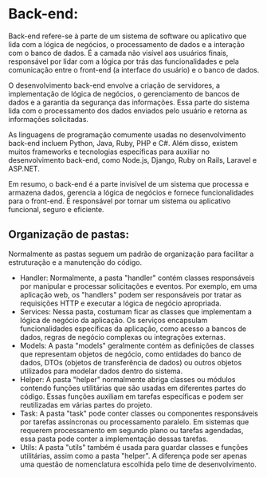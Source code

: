# Back-end:
Back-end refere-se à parte de um sistema de software ou aplicativo que lida com a lógica de negócios, o processamento de dados e a interação com o banco de dados. É a camada não visível aos usuários finais, responsável por lidar com a lógica por trás das funcionalidades e pela comunicação entre o front-end (a interface do usuário) e o banco de dados.

O desenvolvimento back-end envolve a criação de servidores, a implementação de lógica de negócios, o gerenciamento de bancos de dados e a garantia da segurança das informações. Essa parte do sistema lida com o processamento dos dados enviados pelo usuário e retorna as informações solicitadas.

As linguagens de programação comumente usadas no desenvolvimento back-end incluem Python, Java, Ruby, PHP e C#. Além disso, existem muitos frameworks e tecnologias específicas para auxiliar no desenvolvimento back-end, como Node.js, Django, Ruby on Rails, Laravel e ASP.NET.

Em resumo, o back-end é a parte invisível de um sistema que processa e armazena dados, gerencia a lógica de negócios e fornece funcionalidades para o front-end. É responsável por tornar um sistema ou aplicativo funcional, seguro e eficiente.

## Organização de pastas:
Normalmente as pastas seguem um padrão de organização para facilitar a estruturação e a manutenção do código.

- Handler: Normalmente, a pasta "handler" contém classes responsáveis por manipular e processar solicitações e eventos. Por exemplo, em uma aplicação web, os "handlers" podem ser responsáveis por tratar as requisições HTTP e executar a lógica de negócio apropriada.
- Services: Nessa pasta, costumam ficar as classes que implementam a lógica de negócio da aplicação. Os serviços encapsulam funcionalidades específicas da aplicação, como acesso a bancos de dados, regras de negócio complexas ou integrações externas.
- Models: A pasta "models" geralmente contém as definições de classes que representam objetos de negócio, como entidades do banco de dados, DTOs (objetos de transferência de dados) ou outros objetos utilizados para modelar dados dentro do sistema.
- Helper: A pasta "helper" normalmente abriga classes ou módulos contendo funções utilitárias que são usadas em diferentes partes do código. Essas funções auxiliam em tarefas específicas e podem ser reutilizadas em várias partes do projeto.
- Task: A pasta "task" pode conter classes ou componentes responsáveis por tarefas assíncronas ou processamento paralelo. Em sistemas que requerem processamento em segundo plano ou tarefas agendadas, essa pasta pode conter a implementação dessas tarefas.
- Utils: A pasta "utils" também é usada para guardar classes e funções utilitárias, assim como a pasta "helper". A diferença pode ser apenas uma questão de nomenclatura escolhida pelo time de desenvolvimento.
